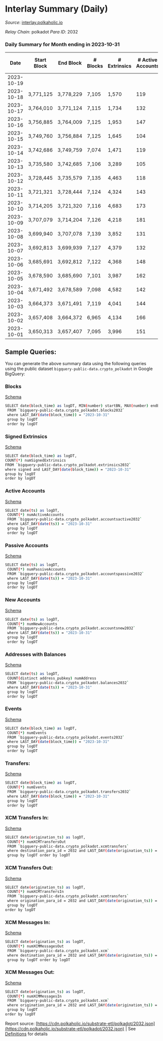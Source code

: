 # Interlay Summary (Daily)

_Source_: [interlay.polkaholic.io](https://interlay.polkaholic.io)

*Relay Chain*: polkadot
*Para ID*: 2032



### Daily Summary for Month ending in 2023-10-31


| Date    | Start Block | End Block | # Blocks | # Extrinsics | # Active Accounts | # Passive Accounts | # New Accounts | # Addresses | # Events  | # Transfers ($USD) | # XCM Transfers In ($USD) | # XCM Transfers Out ($USD) | # XCM In | # XCM Out | Issues |
|---------|-------------|-----------|----------|--------------|-------------------|--------------------|----------------|-------------|-----------|--------------------|---------------------------|----------------------------|----------|-----------|--------|
| 2023-10-19 |  |  |  |  |  |  |  |  |  |   |   |   |  |  |  |
| 2023-10-18 | 3,771,125 | 3,778,229 | 7,105 | 1,570 | 119 | 24 | 3 | 12,745 | 65,561 | 7,545 ($81,910.03) | 10 ($36,980.99) | 2 ($244.69) | 21 | 19 |  |
| 2023-10-17 | 3,764,010 | 3,771,124 | 7,115 | 1,734 | 132 | 26 | 6 | 12,742 | 66,339 | 7,640 ($70,420.52) | 8 ($2,661.19) | 11 ($2,278.13) | 26 | 34 |  |
| 2023-10-16 | 3,756,885 | 3,764,009 | 7,125 | 1,953 | 147 | 25 | 2 | 12,736 | 72,855 | 8,417 ($111,107.24) | 6 ($10,072.72) | 7 ($3,677.43) | 27 | 29 |  |
| 2023-10-15 | 3,749,760 | 3,756,884 | 7,125 | 1,645 | 104 | 18 | 3 | 12,734 | 67,417 | 7,594 ($16,236.25) | 3 ($1,378.54) |   | 7 | 11 |  |
| 2023-10-14 | 3,742,686 | 3,749,759 | 7,074 | 1,471 | 119 | 26 |  | 12,731 | 66,337 | 7,561 ($33,150.45) | 7 ($1,611.76) | 2 ($3,001.44) | 19 | 17 |  |
| 2023-10-13 | 3,735,580 | 3,742,685 | 7,106 | 3,289 | 105 | 26 | 4 | 12,731 | 73,999 | 7,655 ($136,276.40) | 15 ($6,616.00) | 16 ($9,142.40) | 38 | 39 |  |
| 2023-10-12 | 3,728,445 | 3,735,579 | 7,135 | 4,463 | 118 | 23 | 1 | 12,727 | 83,923 | 7,579 ($97,483.62) | 8 ($1,317.04) | 7 ($15,124.54) | 13 | 18 |  |
| 2023-10-11 | 3,721,321 | 3,728,444 | 7,124 | 4,324 | 143 | 28 | 7 | 12,726 | 79,421 | 7,990 ($413,414.58) | 11 ($3,487.52) | 9 ($67,046.85) | 19 | 33 |  |
| 2023-10-10 | 3,714,205 | 3,721,320 | 7,116 | 4,683 | 173 | 29 | 5 | 12,719 | 86,119 | 8,237 ($522,157.29) | 15 ($27,036.08) | 9 ($11,567.81) | 27 | 40 |  |
| 2023-10-09 | 3,707,079 | 3,714,204 | 7,126 | 4,218 | 181 | 27 | 4 | 12,714 | 87,072 | 8,128 ($232,723.11) | 27 ($20,430.35) | 10 ($7,442.30) | 42 | 29 |  |
| 2023-10-08 | 3,699,940 | 3,707,078 | 7,139 | 3,852 | 131 | 17 | 3 | 12,710 | 83,516 | 7,538 ($65,355.01) | 8 ($3,631.22) | 4 ($2,306.11) | 16 | 10 |  |
| 2023-10-07 | 3,692,813 | 3,699,939 | 7,127 | 4,379 | 132 | 23 | 1 | 12,707 | 90,350 | 8,076 ($58,799.73) | 7 ($6,137.03) | 1 ($482.33) | 11 | 11 |  |
| 2023-10-06 | 3,685,691 | 3,692,812 | 7,122 | 4,368 | 148 | 32 | 5 | 12,706 | 87,938 | 7,926 ($52,626.44) | 8 ($2,954.11) | 5 ($956.94) | 25 | 23 |  |
| 2023-10-05 | 3,678,590 | 3,685,690 | 7,101 | 3,987 | 162 | 29 | 8 | 12,701 | 84,915 | 7,787 ($115,862.57) | 15 ($13,465.28) | 7 ($4,672.19) | 34 | 22 |  |
| 2023-10-04 | 3,671,492 | 3,678,589 | 7,098 | 4,582 | 142 | 29 | 12 | 12,693 | 94,546 | 8,741 ($185,419.01) | 18 ($84,517.40) | 4 ($891.75) | 31 | 12 |  |
| 2023-10-03 | 3,664,373 | 3,671,491 | 7,119 | 4,041 | 144 | 25 | 1 | 12,681 | 84,849 | 7,761 ($116,922.78) | 15 ($6,832.54) | 7 ($2,930.91) | 31 | 17 |  |
| 2023-10-02 | 3,657,408 | 3,664,372 | 6,965 | 4,134 | 166 | 33 | 2 | 12,680 | 84,681 | 7,744 ($132,233.91) | 23 ($24,037.89) | 7 ($29,581.87) | 52 | 25 |  |
| 2023-10-01 | 3,650,313 | 3,657,407 | 7,095 | 3,996 | 151 | 31 | 6 | 12,678 | 84,867 | 7,915 ($138,990.35) | 15 ($11,088.66) | 9 ($4,638.60) | 27 | 40 |  |

## Sample Queries:
You can generate the above summary data using the following queries using the public dataset `bigquery-public-data.crypto_polkadot` in Google BigQuery:


### Blocks 

[Schema](https://github.com/colorfulnotion/substrate-etl/blob/main/schema/blocks.json)

```bash
SELECT date(block_time) as logDT, MIN(number) startBN, MAX(number) endBN, COUNT(*) numBlocks 
 FROM `bigquery-public-data.crypto_polkadot.blocks2032`  
 where LAST_DAY(date(block_time)) = "2023-10-31" 
 group by logDT 
 order by logDT
```

### Signed Extrinsics 

[Schema](https://github.com/colorfulnotion/substrate-etl/blob/main/schema/extrinsics.json)

```bash
SELECT date(block_time) as logDT, 
COUNT(*) numSignedExtrinsics 
FROM `bigquery-public-data.crypto_polkadot.extrinsics2032`  
where signed and LAST_DAY(date(block_time)) = "2023-10-31" 
group by logDT 
order by logDT
```

### Active Accounts 

[Schema](https://github.com/colorfulnotion/substrate-etl/blob/main/schema/accountsactive.json)

```bash
SELECT date(ts) as logDT, 
 COUNT(*) numActiveAccounts 
 FROM `bigquery-public-data.crypto_polkadot.accountsactive2032` 
 where LAST_DAY(date(ts)) = "2023-10-31" 
 group by logDT 
 order by logDT
```

### Passive Accounts 

[Schema](https://github.com/colorfulnotion/substrate-etl/blob/main/schema/accountspassive.json)

```bash
SELECT date(ts) as logDT, 
 COUNT(*) numPassiveAccounts 
 FROM `bigquery-public-data.crypto_polkadot.accountspassive2032` 
 where LAST_DAY(date(ts)) = "2023-10-31" 
 group by logDT 
 order by logDT
```

### New Accounts 

[Schema](https://github.com/colorfulnotion/substrate-etl/blob/main/schema/accountsnew.json)

```bash
SELECT date(ts) as logDT, 
 COUNT(*) numNewAccounts 
 FROM `bigquery-public-data.crypto_polkadot.accountsnew2032` 
 where LAST_DAY(date(ts)) = "2023-10-31" 
 group by logDT
 order by logDT
```

### Addresses with Balances 

[Schema](https://github.com/colorfulnotion/substrate-etl/blob/main/schema/balances.json)

```bash
SELECT date(ts) as logDT,
 COUNT(distinct address_pubkey) numAddress 
 FROM `bigquery-public-data.crypto_polkadot.balances2032` 
 where LAST_DAY(date(ts)) = "2023-10-31" 
 group by logDT 
 order by logDT
```

### Events 

[Schema](https://github.com/colorfulnotion/substrate-etl/blob/main/schema/events.json)

```bash
SELECT date(block_time) as logDT, 
 COUNT(*) numEvents 
 FROM `bigquery-public-data.crypto_polkadot.events2032` 
 where LAST_DAY(date(block_time)) = "2023-10-31" 
 group by logDT 
 order by logDT
```

### Transfers:

[Schema](https://github.com/colorfulnotion/substrate-etl/blob/main/schema/transfers.json)

```bash
SELECT date(block_time) as logDT, 
 COUNT(*) numEvents 
 FROM `bigquery-public-data.crypto_polkadot.transfers2032` 
 where LAST_DAY(date(block_time)) = "2023-10-31" 
 group by logDT 
 order by logDT
```

### XCM Transfers In: 

[Schema](https://github.com/colorfulnotion/substrate-etl/blob/main/schema/xcmtransfers.json)

```bash
SELECT date(origination_ts) as logDT, 
 COUNT(*) numXCMTransfersOut 
 FROM `bigquery-public-data.crypto_polkadot.xcmtransfers` 
 where destination_para_id = 2032 and LAST_DAY(date(origination_ts)) = "2023-10-31" 
 group by logDT order by logDT
```

### XCM Transfers Out: 

[Schema](https://github.com/colorfulnotion/substrate-etl/blob/main/schema/xcmtransfers.json)

```bash
SELECT date(origination_ts) as logDT, 
 COUNT(*) numXCMTransfersIn 
 FROM `bigquery-public-data.crypto_polkadot.xcmtransfers` 
 where origination_para_id = 2032 and LAST_DAY(date(origination_ts)) = "2023-10-31" 
 group by logDT 
order by logDT
```

### XCM Messages In: 

[Schema](https://github.com/colorfulnotion/substrate-etl/blob/main/schema/xcm.json)

```bash
SELECT date(origination_ts) as logDT, 
 COUNT(*) numXCMMessagesOut 
 FROM `bigquery-public-data.crypto_polkadot.xcm` 
 where destination_para_id = 2032 and LAST_DAY(date(origination_ts)) = "2023-10-31" 
 group by logDT order by logDT
```

### XCM Messages Out: 

[Schema](https://github.com/colorfulnotion/substrate-etl/blob/main/schema/xcm.json)

```bash
SELECT date(origination_ts) as logDT, 
 COUNT(*) numXCMMessagesIn 
 FROM `bigquery-public-data.crypto_polkadot.xcm` 
 where origination_para_id = 2032 and LAST_DAY(date(origination_ts)) = "2023-10-31" 
 group by logDT 
order by logDT
```


Report source: [https://cdn.polkaholic.io/substrate-etl/polkadot/2032.json](https://cdn.polkaholic.io/substrate-etl/polkadot/2032.json) | See [Definitions](/DEFINITIONS.md) for details
